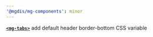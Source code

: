 ```yaml
---
'@mgdis/mg-components': minor
---
```


[**`<mg-tabs>`**](./?path=/docs/molecules-mg-tabs--mg-tabs) add default header border-bottom CSS variable
